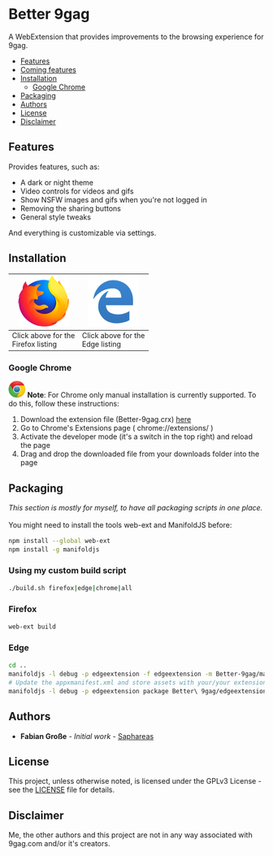 # Better 9gag

A WebExtension that provides improvements to the browsing experience for 9gag.

<!-- TOC -->

- [Features](#features)
- [Coming features](#coming-features)
- [Installation](#installation)
  - [Google Chrome](#google-chrome)
- [Packaging](#packaging)
- [Authors](#authors)
- [License](#license)
- [Disclaimer](#disclaimer)

<!-- /TOC -->

## Features

Provides features, such as:

- A dark or night theme
- Video controls for videos and gifs
- Show NSFW images and gifs when you're not logged in
- Removing the sharing buttons
- General style tweaks

And everything is customizable via settings.

## Installation

[![Firefox](.github/firefox-logo.png)](https://addons.mozilla.org/de/firefox/addon/better-9gag/) | [![Edge](.github/edge-logo.png)](https://www.microsoft.com/store/apps/9MT68CJLB6HL)
------------ | -------------
Click above for the <br> Firefox listing | Click above for the <br> Edge listing

### Google Chrome

![Chrome](.github/chrome-logo-small.png)
**Note**: For Chrome only manual installation is currently supported. To do this, follow these instructions:

1. Download the extension file (Better-9gag.crx) [here](https://github.com/Saphareas/Better-9gag/releases/latest)
2. Go to Chrome's Extensions page ( chrome://extensions/ )
3. Activate the developer mode (it's a switch in the top right) and reload the page
4. Drag and drop the downloaded file from your downloads folder into the page

## Packaging

_This section is mostly for myself, to have all packaging scripts in one place._ <br><br>
You might need to install the tools web-ext and ManifoldJS before:

```bash
npm install --global web-ext
npm install -g manifoldjs
```

### Using my custom build script

```bash
./build.sh firefox|edge|chrome|all
```

### Firefox

```bash
web-ext build
```

### Edge

```bash
cd ..
manifoldjs -l debug -p edgeextension -f edgeextension -m Better-9gag/manifest.json
# Update the appxmanifest.xml and store assets with your/your extension's information before continuing.
manifoldjs -l debug -p edgeextension package Better\ 9gag/edgeextension/manifest\
```

## Authors

- **Fabian Große** - *Initial work* - [Saphareas](https://github.com/Saphareas)

## License

This project, unless otherwise noted, is licensed under the GPLv3 License - see the [LICENSE](LICENSE) file for details.

## Disclaimer

Me, the other authors and this project are not in any way associated with 9gag.com and/or it's creators.
